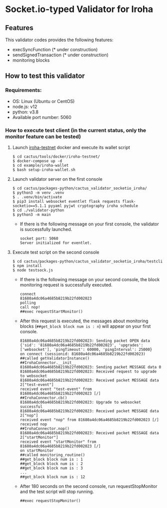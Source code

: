 # Socket.io-typed Validator for Iroha

## Features

This validator codes provides the following features:
- execSyncFunction (* under construction)
- sendSignedTransaction (* under construction)
- monitoring blocks

## How to test this validator

### Requirements:

- OS: Linux (Ubuntu or CentOS)
- node.js: v12
- python: v3.8
- Available port number: 5060

### How to execute test client (in the current status, only the monitor feature can be tested)

1. Launch [iroha-testnet](https://github.com/hyperledger/cactus/tree/main/tools/docker/iroha-testnet) docker and execute its wallet script
    ```
    $ cd cactus/tools/docker/iroha-testnet/
    $ docker-compose up -d
    $ cd example/iroha-wallet
    $ bash setup-iroha-wallet.sh
    ```

1. Launch validator server on the first console
    ```
    $ cd cactus/packages-python/cactus_validator_socketio_iroha/
    $ python3 -m venv .venv
    $ . .venv/bin/activate
    $ pip3 install websocket eventlet flask requests flask-socketio==5.1.1 pyyaml pyjwt cryptography iroha schedule
    $ cd ./validator-python
    $ python3 -m main
    ```
    - If there is the following message on your first console, the validator is successfully launched.

        ```
        socket port: 5060
        Server initialized for eventlet.
        ```

1. Execute test script on the second console

    ```
    $ cd cactus/packages-python/cactus_validator_socketio_iroha/testcli
    $ npm install
    $ node testsock.js
    ```

    - If there is the following message on your second console, the block monitoring request is successfully executed.

        ```
        connect
        81680a4dc06a4685b8219b22fd002023
        polling
        call nop!
        ##exec requestStartMonitor()
        ```

    - After this request is executed, the messages about monitoring blocks (`##get_block block num is : n`) will appear on your first console.

        ```
        81680a4dc06a4685b8219b22fd002023: Sending packet OPEN data {'sid': '81680a4dc06a4685b8219b22fd002023', 'upgrades': ['websocket'], 'pingTimeout': 60000, 'pingInterval': 25000}
        on connect (sessionid: 81680a4dc06a4685b8219b22fd002023)
        ##called getValidatorInstance()
        ##IrohaConnector.__init__
        81680a4dc06a4685b8219b22fd002023: Sending packet MESSAGE data 0
        81680a4dc06a4685b8219b22fd002023: Received request to upgrade to websocket
        81680a4dc06a4685b8219b22fd002023: Received packet MESSAGE data 2["test-event"]
        received event "test-event" from 81680a4dc06a4685b8219b22fd002023 [/]
        ##IrohaConnector.cb()
        81680a4dc06a4685b8219b22fd002023: Upgrade to websocket successful
        81680a4dc06a4685b8219b22fd002023: Received packet MESSAGE data 2["nop"]
        received event "nop" from 81680a4dc06a4685b8219b22fd002023 [/]
        received nop
        ##IrohaConnector.nop()
        81680a4dc06a4685b8219b22fd002023: Received packet MESSAGE data 2["startMonitor"]
        received event "startMonitor" from 81680a4dc06a4685b8219b22fd002023 [/]
        on startMonitor
        ##called monitoring_routine()
        ##get_block block num is : 1
        ##get_block block num is : 2
        ##get_block block num is : 3
        ...
        ##get_block block num is : 12
        ```

    - After 180 seconds on the second console, run requestStopMonitor and the test script will stop running.

        ```
        ##exec requestStopMonitor()
        ```
